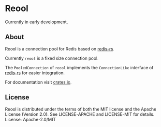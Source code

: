 # Reool

Currently in early development. 

## About

Reool is a connection pool for Redis based on [redis-rs](https://crates.io/crates/redis).

Currently `reool` is a fixed size connection pool.

The `PooledConnection` of `reool` implements the `ConnectionLike` 
interface of [redis-rs](https://crates.io/crates/redis) for easier integration.

For documentation visit [crates.io](https://crates.io/crates/reool).

## License

Reool is distributed under the terms of both the MIT license and the Apache License (Version
2.0).
See LICENSE-APACHE and LICENSE-MIT for details.
License: Apache-2.0/MIT